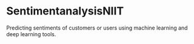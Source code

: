 # SentimentanalysisNIIT
Predicting sentiments of customers or users using machine learning and deep learning tools.
